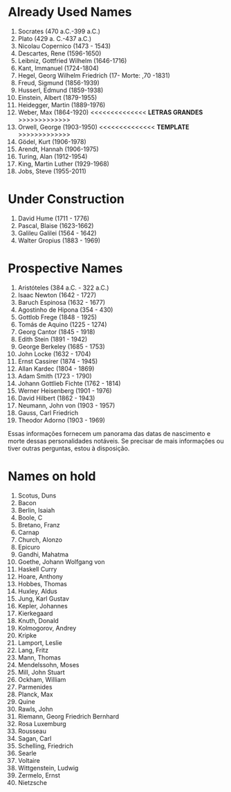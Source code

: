 # Already Used Names

1. Socrates (470 a.C.-399 a.C.)
2. Plato (429 a. C.-437 a.C.)
3. Nicolau Copernico (1473 - 1543) 
4. Descartes, Rene (1596-1650)
5. Leibniz, Gottfried Wilhelm (1646-1716)
6. Kant, Immanuel (1724-1804)
7. Hegel, Georg Wilhelm Friedrich (17- Morte: ,70 -1831)
8.  Freud, Sigmund (1856-1939)
9.  Husserl, Edmund (1859-1938)
10. Einstein, Albert (1879-1955)
11. Heidegger, Martin (1889-1976)
12. Weber, Max (1864-1920)     <<<<<<<<<<<<<< **LETRAS GRANDES** >>>>>>>>>>>>>
13. Orwell, George (1903-1950) <<<<<<<<<<<<<< **TEMPLATE** >>>>>>>>>>>>>
14. Gödel, Kurt (1906-1978)
15. Arendt, Hannah (1906-1975)
16. Turing, Alan (1912-1954)
17. King, Martin Luther (1929-1968)
18. Jobs, Steve (1955-2011)

# Under Construction

1. David Hume (1711 - 1776) 
2. Pascal, Blaise (1623-1662) 
3. Galileu Galilei (1564 - 1642)
4. Walter Gropius (1883 - 1969)

# Prospective Names

1. Aristóteles (384 a.C. - 322 a.C.)
2. Isaac Newton (1642 - 1727)
3. Baruch Espinosa (1632 - 1677)
4. Agostinho de Hipona (354 - 430)
5. Gottlob Frege (1848 - 1925)
6. Tomás de Aquino (1225 - 1274)
7. Georg Cantor (1845 - 1918)
8. Edith Stein (1891 - 1942)
9.  George Berkeley (1685 - 1753)
10. John Locke (1632 - 1704)
11. Ernst Cassirer (1874 - 1945)
12. Allan Kardec (1804 - 1869)
13. Adam Smith (1723 - 1790)
14. Johann Gottlieb Fichte (1762 - 1814)
15. Werner Heisenberg (1901 - 1976)
16. David Hilbert (1862 - 1943)
17. Neumann, John von (1903 - 1957)
18. Gauss, Carl Friedrich
19. Theodor Adorno (1903 - 1969)

Essas informações fornecem um panorama das datas de nascimento e morte dessas personalidades notáveis. Se precisar de mais informações ou tiver outras perguntas, estou à disposição.

# Names on hold

1. Scotus, Duns
2. Bacon
3. Berlin, Isaiah
4. Boole, C
5. Bretano, Franz
6. Carnap
7. Church, Alonzo
8. Epicuro
9.  Gandhi, Mahatma
10. Goethe, Johann Wolfgang von
11. Haskell Curry
12. Hoare, Anthony
13. Hobbes, Thomas
14. Huxley, Aldus
15. Jung, Karl Gustav
16. Kepler, Johannes
17. Kierkegaard
18. Knuth, Donald
19. Kolmogorov, Andrey
20. Kripke
21. Lamport, Leslie
22. Lang, Fritz
23. Mann, Thomas
24. Mendelssohn, Moses
25. Mill, John Stuart
26. Ockham, William
27. Parmenides
28. Planck, Max
29. Quine
30. Rawls, John
31. Riemann, Georg Friedrich Bernhard
32. Rosa Luxemburg
33. Rousseau
34. Sagan, Carl
35. Schelling, Friedrich
36. Searle
37. Voltaire
38. Wittgenstein, Ludwig
39. Zermelo, Ernst
40. Nietzsche
